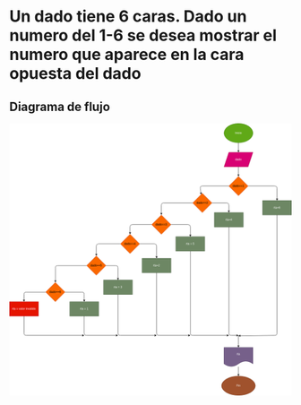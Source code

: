 # Un dado tiene 6 caras. Dado un numero del 1-6 se desea mostrar el numero que aparece en la cara opuesta del dado

## Diagrama de flujo


![Diagrama de flujo](diagrama.png "Diagrama de flujo")